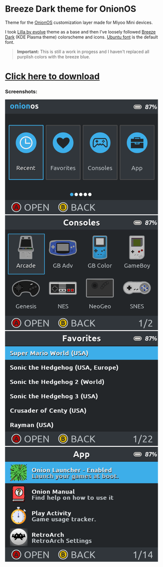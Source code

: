 # Breeze Dark theme for OnionOS

Theme for the [OnionOS](https://github.com/jimgraygit/Onion) customization layer made for Miyoo Mini devices.

I took [Lilla by evolve](https://github.com/jimgraygit/Onion/files/8598951/Lilla.zip) theme as a base and then I've loosely followed [Breeze Dark](https://develop.kde.org/hig/style/color/dark/) (KDE Plasma theme) colorscheme and icons. [Ubuntu font](https://design.ubuntu.com/font/) is the default font.

> **Important:** This is still a work in progess and I haven't replaced all purplish colors with the breeze blue.

# [Click here to download](https://github.com/pbl0/BreezeDarkOnion/releases)


### Screenshots:

![Main menu](Screenshots/main.png)
![Consoles](Screenshots/consoles.png)
![Favorite list](Screenshots/favlist.png)
![Apps](Screenshots/apps.png)

